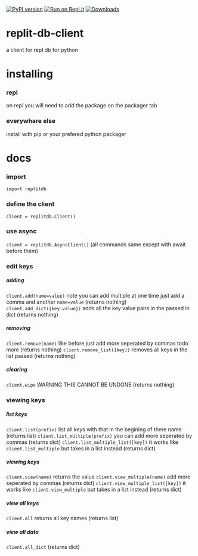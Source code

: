 [![PyPI version](https://badge.fury.io/py/replitdb.svg)](https://pypi.org/project/replitdb) [![Run on Repl.it](https://repl.it/badge/github/codemonkey51/replit-db-client)](https://repl.it/github/codemonkey51/replit-db-client) [![Downloads](https://pepy.tech/badge/replitdb/week)](https://pepy.tech/project/replitdb)
# replit-db-client
a client for repl db for python

# installing
### repl
on repl you will need to add the package on the packager tab
### everywhare else
install with pip or your prefered python packager

# docs
### import
`import replitdb`
### define the client
`client = replitdb.Client()`
### use async
`client = replitdb.AsyncClient()` (all commands same except with await before them)
### edit keys
##### adding
`client.add(name=value)` note you can add multiple at one time just add a comma and another `name=value` (returns nothing)
`client.add_dict({key:value})` adds all the key value pairs in the passed in dict (returns nothing)
##### removing
`client.remove(name)` like before just add more seperated by commas todo more (returns nothing)
`client.remove_list([key])` removes all keys in the list passed (returns nothing)
##### clearing
`client.wipe` WARNING THIS CANNOT BE UNDONE (returns nothing)
### viewing keys
##### list keys
`client.list(prefix)` list all keys with that in the begining of there name (returns list)
`client.list_multiple(prefix)` you can add more seperated by commas (returns dict)
`client.list_multiple_list([key])` it works like `client.list_multiple` but takes in a list instead (returns dict)
##### viewing keys
`client.view(name)` returns the value
`client.view_multiple(name)` add more seperated by commas (returns dict)
`client.view_multiple_list([key])` it works like `client.view_multiple` but takes in a list instead (returns dict)
##### view all keys
`client.all` returns all key names (returns list)
##### view all data
`client.all_dict` (returns dict)
